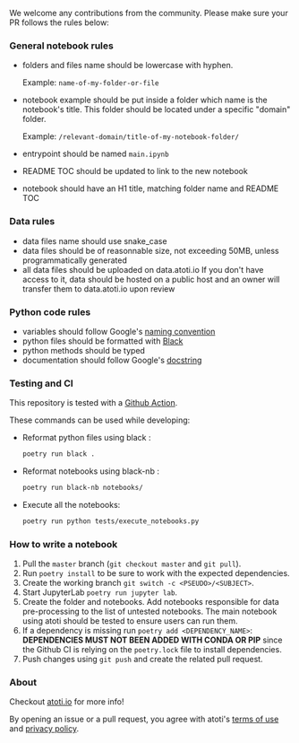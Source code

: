 We welcome any contributions from the community. Please make sure your PR follows the rules below:

### General notebook rules

- folders and files name should be lowercase with hyphen.

  Example: `name-of-my-folder-or-file`

- notebook example should be put inside a folder which name is the notebook's title. This folder should be located under a specific "domain" folder.

  Example: `/relevant-domain/title-of-my-notebook-folder/`

- entrypoint should be named `main.ipynb`
- README TOC should be updated to link to the new notebook
- notebook should have an H1 title, matching folder name and README TOC

### Data rules

- data files name should use snake_case
- data files should be of reasonnable size, not exceeding 50MB, unless programmatically generated
- all data files should be uploaded on data.atoti.io If you don't have access to it, data should be hosted on a public host and an owner will transfer them to data.atoti.io upon review

### Python code rules

- variables should follow Google's [naming convention](http://google.github.io/styleguide/pyguide.html#316-naming)
- python files should be formatted with [Black](https://black.readthedocs.io/en/stable/)
- python methods should be typed
- documentation should follow Google's [docstring](http://google.github.io/styleguide/pyguide.html#381-docstrings)

### Testing and CI

This repository is tested with a [Github Action](.github/workflows/test.yaml).

These commands can be used while developing:

- Reformat python files using black :

  ```bash
  poetry run black .
  ```

- Reformat notebooks using black-nb :

  ```bash
  poetry run black-nb notebooks/
  ```

- Execute all the notebooks:

  ```bash
  poetry run python tests/execute_notebooks.py
  ```

### How to write a notebook

1. Pull the `master` branch (`git checkout master` and `git pull`).
2. Run `poetry install` to be sure to work with the expected dependencies.
3. Create the working branch `git switch -c <PSEUDO>/<SUBJECT>`.
4. Start JupyterLab `poetry run jupyter lab`.
5. Create the folder and notebooks.
    Add notebooks responsible for data pre-processing to the list of untested notebooks.
    The main notebook using atoti should be tested to ensure users can run them.
6. If a dependency is missing run `poetry add <DEPENDENCY_NAME>`: **DEPENDENCIES MUST NOT BEEN ADDED WITH CONDA OR PIP** since the Github CI is relying on the `poetry.lock` file to install dependencies.
7. Push changes using `git push` and create the related pull request.

### About

Checkout [atoti.io](https://www.atoti.io) for more info!

By opening an issue or a pull request, you agree with atoti's [terms of use](https://www.atoti.io/terms) and [privacy policy](https://www.atoti.io/privacy-policy).
